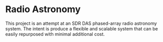 # Radio Astronomy
This project is an attempt at an SDR DAS phased-array radio astronomy system.  The intent is produce a flexible and scalable system that can be easily repurposed with minimal additional cost.
